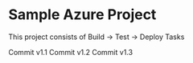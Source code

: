 # Sample Azure Project
This project consists of Build -> Test -> Deploy Tasks

Commit v1.1
Commit v1.2
Commit v1.3